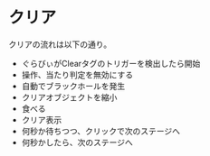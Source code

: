 # クリア
クリアの流れは以下の通り。

- ぐらびぃがClearタグのトリガーを検出したら開始
- 操作、当たり判定を無効にする
- 自動でブラックホールを発生
- クリアオブジェクトを縮小
- 食べる
- クリア表示
- 何秒か待ちつつ、クリックで次のステージへ
- 何秒かしたら、次のステージへ
